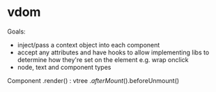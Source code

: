 # vdom

Goals:

- inject/pass a context object into each component
- accept any attributes and have hooks to allow implementing libs to determine how they're set on the element e.g. wrap onclick
- node, text and component types 

Component
.render() : vtree
.$afterMount()
.$beforeUnmount()